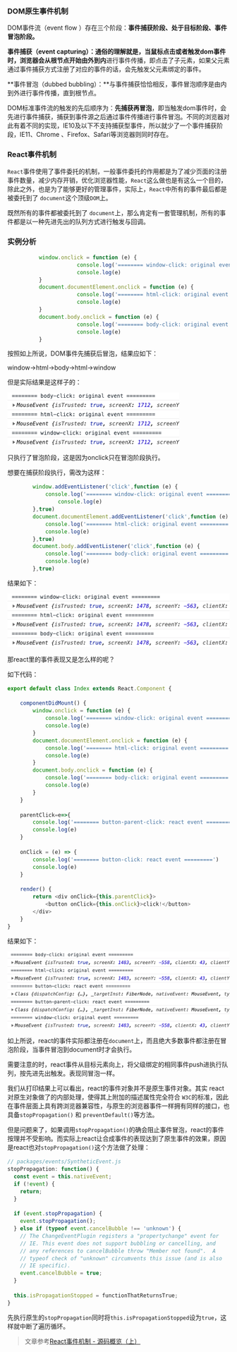 ### DOM原生事件机制

DOM事件流（event  flow ）存在三个阶段：**事件捕获阶段、处于目标阶段、事件冒泡阶段。**

**事件捕获（event  capturing）：**通俗的理解就是，当鼠标点击或者触发dom事件时，浏览器会从根节点开始**由外到内**进行事件传播，即点击了子元素，如果父元素通过事件捕获方式注册了对应的事件的话，会先触发父元素绑定的事件。

**事件冒泡（dubbed  bubbling）：**与事件捕获恰恰相反，事件冒泡顺序是由内到外进行事件传播，直到根节点。

DOM标准事件流的触发的先后顺序为：**先捕获再冒泡**，即当触发dom事件时，会先进行事件捕获，捕获到事件源之后通过事件传播进行事件冒泡。不同的浏览器对此有着不同的实现，IE10及以下不支持捕获型事件，所以就少了一个事件捕获阶段，IE11、Chrome 、Firefox、Safari等浏览器则同时存在。

### React事件机制

`React`事件使用了事件委托的机制，一般事件委托的作用都是为了减少页面的注册事件数量，减少内存开销，优化浏览器性能，`React`这么做也是有这么一个目的，除此之外，也是为了能够更好的管理事件，实际上，`React`中所有的事件最后都是被委托到了 `document`这个顶级`DOM`上。

既然所有的事件都被委托到了 `document`上，那么肯定有一套管理机制，所有的事件都是以一种先进先出的队列方式进行触发与回调。



### 实例分析

```javascript
          window.onclick = function (e) {
                      console.log('======== window-click: original event =========')
                      console.log(e)
          }
          document.documentElement.onclick = function (e) {
                      console.log('======== html-click: original event =========')
                      console.log(e)
          }
          document.body.onclick = function (e) {
                      console.log('======== body-click: original event =========')
                      console.log(e)
          }
```

按照如上所说，DOM事件先捕获后冒泡，结果应如下：

window->html->body->html->window

但是实际结果是这样子的：

![01](./assets/01/01.png)



只执行了冒泡阶段，这是因为onclick只在冒泡阶段执行。

想要在捕获阶段执行，需改为这样：

```javascript
        window.addEventListener('click',function (e) {
            console.log('======== window-click: original event =========')
                console.log(e)
        },true)
        document.documentElement.addEventListener('click',function (e) {
            console.log('======== html-click: original event =========')
            console.log(e)
        },true)
        document.body.addEventListener('click',function (e) {
            console.log('======== body-click: original event =========')
            console.log(e)
        },true)
```

结果如下：

![02](./assets/01/02.png)

那react里的事件表现又是怎么样的呢？

如下代码：

```javascript
export default class Index extends React.Component {

    componentDidMount() {
        window.onclick = function (e) {
            console.log('======== window-click: original event =========')
            console.log(e)
        }
        document.documentElement.onclick = function (e) {
            console.log('======== html-click: original event =========')
            console.log(e)
        }
        document.body.onclick = function (e) {
            console.log('======== body-click: original event =========')
            console.log(e)
        }
    }

    parentClick=e=>{
        console.log('======== button-parent-click: react event =========')
        console.log(e)
    }

    onClick = (e) => {
        console.log('======== button-click: react event =========')
        console.log(e)
    }

    render() {
        return <div onClick={this.parentClick}>
            <button onClick={this.onClick}>click!</button>
        </div>
    }
}

```

结果如下：

![03](./assets/01/03.png)

如上所说，react的事件实际都注册在`document`上，而且绝大多数事件都注册在冒泡阶段，当事件冒泡到document时才会执行。

需要注意的时，react事件从目标元素向上，将父级绑定的相同事件push进执行队列，按先进先出触发。表现同冒泡一样。

我们从打印结果上可以看出，react的事件对象并不是原生事件对象。其实 react 对原生对象做了的内部处理，使得其上附加的描述属性完全符合 `W3C`的标准，因此在事件层面上具有跨浏览器兼容性，与原生的浏览器事件一样拥有同样的接口，也具备`stopPropagation()` 和 `preventDefault()`等方法。

但是问题来了，如果调用`stopPropagation()`的确会阻止事件冒泡，react的事件按理并不受影响。而实际上react让合成事件的表现达到了原生事件的效果，原因是react也对`stopPropagation()`这个方法做了处理：

```javascript
// packages/events/SyntheticEvent.js
stopPropagation: function() {
  const event = this.nativeEvent;
  if (!event) {
    return;
  }

  if (event.stopPropagation) {
    event.stopPropagation();
  } else if (typeof event.cancelBubble !== 'unknown') {
    // The ChangeEventPlugin registers a "propertychange" event for
    // IE. This event does not support bubbling or cancelling, and
    // any references to cancelBubble throw "Member not found".  A
    // typeof check of "unknown" circumvents this issue (and is also
    // IE specific).
    event.cancelBubble = true;
  }

  this.isPropagationStopped = functionThatReturnsTrue;
}
```

先执行原生的`stopPropagation`同时将`this.isPropagationStopped`设为`true`，这样就中断了遍历循环。



> 文章参考[React事件机制 - 源码概览（上）]([https://juejin.im/post/5bd32493f265da0ae472cc8e])
